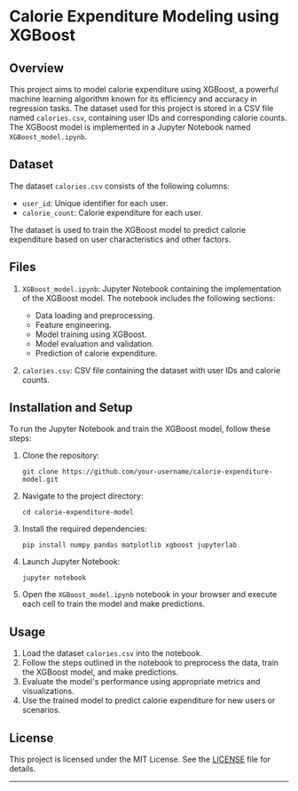 # Calorie Expenditure Modeling using XGBoost

## Overview

This project aims to model calorie expenditure using XGBoost, a powerful machine learning algorithm known for its efficiency and accuracy in regression tasks. The dataset used for this project is stored in a CSV file named `calories.csv`, containing user IDs and corresponding calorie counts. The XGBoost model is implemented in a Jupyter Notebook named `XGBoost_model.ipynb`.

## Dataset

The dataset `calories.csv` consists of the following columns:

- `user_id`: Unique identifier for each user.
- `calorie_count`: Calorie expenditure for each user.

The dataset is used to train the XGBoost model to predict calorie expenditure based on user characteristics and other factors.

## Files

1. `XGBoost_model.ipynb`: Jupyter Notebook containing the implementation of the XGBoost model. The notebook includes the following sections:
   - Data loading and preprocessing.
   - Feature engineering.
   - Model training using XGBoost.
   - Model evaluation and validation.
   - Prediction of calorie expenditure.

2. `calories.csv`: CSV file containing the dataset with user IDs and calorie counts.

## Installation and Setup

To run the Jupyter Notebook and train the XGBoost model, follow these steps:

1. Clone the repository:

    ```
    git clone https://github.com/your-username/calorie-expenditure-model.git
    ```

2. Navigate to the project directory:

    ```
    cd calorie-expenditure-model
    ```

3. Install the required dependencies:

    ```
    pip install numpy pandas matplotlib xgboost jupyterlab
    ```

4. Launch Jupyter Notebook:

    ```
    jupyter notebook
    ```

5. Open the `XGBoost_model.ipynb` notebook in your browser and execute each cell to train the model and make predictions.

## Usage

1. Load the dataset `calories.csv` into the notebook.
2. Follow the steps outlined in the notebook to preprocess the data, train the XGBoost model, and make predictions.
3. Evaluate the model's performance using appropriate metrics and visualizations.
4. Use the trained model to predict calorie expenditure for new users or scenarios.

## License

This project is licensed under the MIT License. See the [LICENSE](LICENSE) file for details.

---
